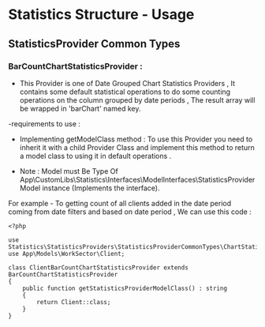 # Statistics Structure - Usage
## StatisticsProvider Common Types
### BarCountChartStatisticsProvider :
- This Provider is one of Date Grouped Chart Statistics Providers , It contains some default statistical operations to do some counting operations on the column grouped by date periods ,
  The result array will be wrapped in 'barChart' named key.

-requirements to use :
- Implementing getModelClass method :
  To use this Provider you need to inherit it with a child Provider Class and implement this method to return a model class to using it in default operations .

- Note : Model must Be Type Of App\CustomLibs\Statistics\Interfaces\ModelInterfaces\StatisticsProviderModel instance (Implements the interface).

For example - To getting count of all clients added in the date period coming from date filters and based on date period , We can use this code :

    <?php
    
    use Statistics\StatisticsProviders\StatisticsProviderCommonTypes\ChartStatisticsProviders\DateGroupedChartStatisticsProviders\BarCountChartStatisticsProvider;
    use App\Models\WorkSector\Client;

    class ClientBarCountChartStatisticsProvider extends BarCountChartStatisticsProvider
    {
        public function getStatisticsProviderModelClass() : string
        {
            return Client::class;
        }
    }
